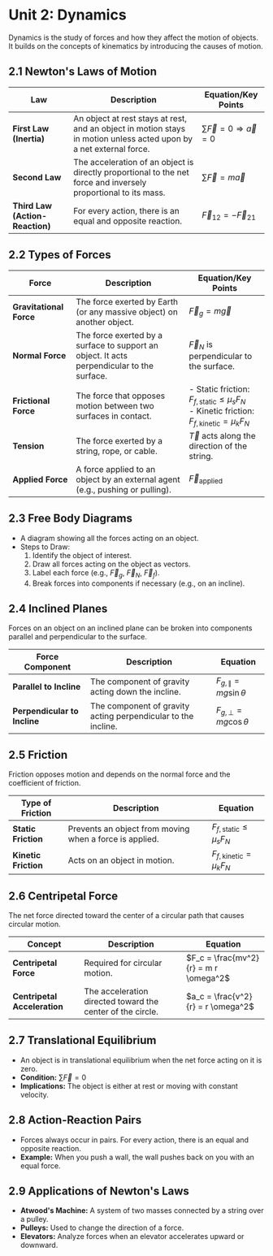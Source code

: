 # Unit 2: Dynamics
Dynamics is the study of forces and how they affect the motion of objects. It builds on the concepts of kinematics by introducing the causes of motion.

## 2.1 Newton's Laws of Motion

| **Law**                  | **Description**                                                                 | **Equation/Key Points**                                                                 |
|--------------------------|---------------------------------------------------------------------------------|-----------------------------------------------------------------------------------------|
| **First Law (Inertia)**   | An object at rest stays at rest, and an object in motion stays in motion unless acted upon by a net external force. | $\sum \vec{F} = 0 \Rightarrow \vec{a} = 0$                                             |
| **Second Law**            | The acceleration of an object is directly proportional to the net force and inversely proportional to its mass. | $\sum \vec{F} = m \vec{a}$                                                             |
| **Third Law (Action-Reaction)** | For every action, there is an equal and opposite reaction.                      | $\vec{F}_{12} = -\vec{F}_{21}$                                                         |

## 2.2 Types of Forces

| **Force**                | **Description**                                                                 | **Equation/Key Points**                                                                 |
|--------------------------|---------------------------------------------------------------------------------|-----------------------------------------------------------------------------------------|
| **Gravitational Force**   | The force exerted by Earth (or any massive object) on another object.           | $\vec{F}_g = m \vec{g}$                                                                |
| **Normal Force**          | The force exerted by a surface to support an object. It acts perpendicular to the surface. | $\vec{F}_N$ is perpendicular to the surface.                                           |
| **Frictional Force**      | The force that opposes motion between two surfaces in contact.                  | - Static friction: $F_{f, \text{static}} \leq \mu_s F_N$ <br> - Kinetic friction: $F_{f, \text{kinetic}} = \mu_k F_N$ |
| **Tension**               | The force exerted by a string, rope, or cable.                                  | $\vec{T}$ acts along the direction of the string.                                       |
| **Applied Force**         | A force applied to an object by an external agent (e.g., pushing or pulling).    | $\vec{F}_{\text{applied}}$                                                             |

## 2.3 Free Body Diagrams
- A diagram showing all the forces acting on an object.
- Steps to Draw:
  1. Identify the object of interest.
  2. Draw all forces acting on the object as vectors.
  3. Label each force (e.g., $\vec{F}_g$, $\vec{F}_N$, $\vec{F}_f$).
  4. Break forces into components if necessary (e.g., on an incline).

## 2.4 Inclined Planes
Forces on an object on an inclined plane can be broken into components parallel and perpendicular to the surface.

| **Force Component**       | **Description**                                                | **Equation**                         |
|--------------------------|----------------------------------------------------------------|--------------------------------------|
| **Parallel to Incline**   | The component of gravity acting down the incline.             | $F_{g, \parallel} = mg \sin \theta$ |
| **Perpendicular to Incline** | The component of gravity acting perpendicular to the incline. | $F_{g, \perp} = mg \cos \theta$    |

## 2.5 Friction
Friction opposes motion and depends on the normal force and the coefficient of friction.

| **Type of Friction**      | **Description**                                                                 | **Equation**                                                                 |
|--------------------------|---------------------------------------------------------------------------------|-----------------------------------------------------------------------------|
| **Static Friction**       | Prevents an object from moving when a force is applied.                         | $F_{f, \text{static}} \leq \mu_s F_N$                                      |
| **Kinetic Friction**      | Acts on an object in motion.                                                   | $F_{f, \text{kinetic}} = \mu_k F_N$                                        |

## 2.6 Centripetal Force
The net force directed toward the center of a circular path that causes circular motion.

| **Concept**               | **Description**                                                                 | **Equation**                                                                 |
|--------------------------|---------------------------------------------------------------------------------|-----------------------------------------------------------------------------|
| **Centripetal Force**     | Required for circular motion.                                                   | $F_c = \frac{mv^2}{r} = m r \omega^2$                                      |
| **Centripetal Acceleration** | The acceleration directed toward the center of the circle.                    | $a_c = \frac{v^2}{r} = r \omega^2$                                         |

## 2.7 Translational Equilibrium
- An object is in translational equilibrium when the net force acting on it is zero.
- **Condition:** $\sum \vec{F} = 0$
- **Implications:** The object is either at rest or moving with constant velocity.

## 2.8 Action-Reaction Pairs
- Forces always occur in pairs. For every action, there is an equal and opposite reaction.
- **Example:** When you push a wall, the wall pushes back on you with an equal force.

## 2.9 Applications of Newton's Laws
- **Atwood's Machine:** A system of two masses connected by a string over a pulley.
- **Pulleys:** Used to change the direction of a force.
- **Elevators:** Analyze forces when an elevator accelerates upward or downward.